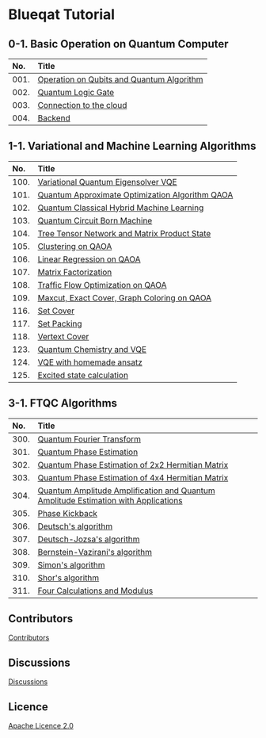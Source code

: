 Blueqat Tutorial
====================

0-1. Basic Operation on Quantum Computer
--------------------

|No.|Title|
|:---|:---|
|001.|<a href="tutorial/001_qubit.ipynb">Operation on Qubits and Quantum Algorithm</a>|
|002.|<a href="tutorial/002_logicgate.ipynb">Quantum Logic Gate</a>|
|003.|<a href="tutorial/003_cloud.ipynb">Connection to the cloud</a>|
|004.|<a href="tutorial/004_backend.ipynb">Backend</a>|

1-1. Variational and Machine Learning Algorithms
--------------------

|No.|Title|
|:---|:---|
|100.|<a href="tutorial/100_vqe.ipynb">Variational Quantum Eigensolver VQE</a>|
|101.|<a href="tutorial/101_qaoa.ipynb">Quantum Approximate Optimization Algorithm QAOA</a>|
|102.|<a href="tutorial/102_quantum_classical_hybrid.ipynb">Quantum Classical Hybrid Machine Learning</a>|
|103.|<a href="tutorial/103_qcbm.ipynb">Quantum Circuit Born Machine</a>|
|104.|<a href="tutorial/104_ttn_mps.ipynb">Tree Tensor Network and Matrix Product State</a>|
|105.|<a href="tutorial/105_clustering.ipynb">Clustering on QAOA</a>|
|106.|<a href="tutorial/106_linear_regression.ipynb">Linear Regression on QAOA</a>|
|107.|<a href="tutorial/212_matrix_factorization.ipynb">Matrix Factorization</a>|
|108.|<a href="tutorial/108_trafficflow.ipynb">Traffic Flow Optimization on QAOA</a>|
|109.|<a href="tutorial/109_maxcut.ipynb">Maxcut, Exact Cover, Graph Coloring on QAOA</a>|
|116.|<a href="tutorial/312_setcover.ipynb">Set Cover</a>|
|117.|<a href="tutorial/313_setpacking.ipynb">Set Packing</a>|
|118.|<a href="tutorial/315_vertexcover.ipynb">Vertext Cover</a>|
|123.|<a href="tutorial/400_chemistry.ipynb">Quantum Chemistry and VQE</a>|
|124.|<a href="tutorial/401_homemadeansatz.ipynb">VQE with homemade ansatz</a>|
|125.|<a href="tutorial/402_excitedstate.ipynb">Excited state calculation</a>|

3-1. FTQC Algorithms
--------------------

|No.|Title|
|:---|:---|
|300.|<a href="tutorial/3_ftqc/01_qft.ipynb">Quantum Fourier Transform</a>|
|301.|<a href="tutorial/3_ftqc/02_pea.ipynb">Quantum Phase Estimation</a>|
|302.|<a href="tutorial/3_ftqc/02_pea2.ipynb">Quantum Phase Estimation of 2x2 Hermitian Matrix</a>|
|303.|<a href="tutorial/3_ftqc/02_pea3.ipynb">Quantum Phase Estimation of 4x4 Hermitian Matrix</a>|
|304.|<a href="tutorial/3_ftqc/03_qaa_qae_grover_gas.ipynb">Quantum Amplitude Amplification and Quantum Amplitude Estimation with Applications</a>|
|305.|<a href="tutorial/3_ftqc/04_phase_kick_back.ipynb">Phase Kickback</a>|
|306.|<a href="tutorial/3_ftqc/05_deutsch.ipynb">Deutsch's algorithm</a>|
|307.|<a href="tutorial/3_ftqc/05_deutsch-jozsa.ipynb">Deutsch-Jozsa's algorithm</a>|
|308.|<a href="tutorial/3_ftqc/05_bernstein-vazirani.ipynb">Bernstein-Vazirani's algorithm</a>|
|309.|<a href="tutorial/3_ftqc/05_simon.ipynb">Simon's algorithm</a>|
|310.|<a href="tutorial/3_ftqc/05_shor.ipynb">Shor's algorithm</a>|
|311.|<a href="tutorial/3_ftqc/06_four.ipynb">Four Calculations and Modulus</a>|

Contributors
----------
<a href="https://github.com/Blueqat/Blueqat-tutorials/graphs/contributors" target="_blank">Contributors</a>

Discussions
----------
<a href="https://github.com/Blueqat/blueqat-tutorials/discussions" target="_blank">Discussions</a>

Licence
----------
<a href="https://github.com/Blueqat/blueqat-tutorials/blob/master/LICENSE">Apache Licence 2.0</a>


